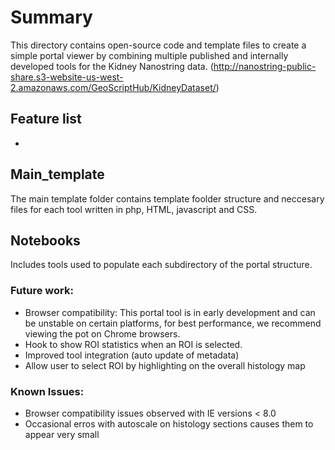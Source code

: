 # Summary
This directory contains open-source code and template files to create a simple portal viewer by combining multiple published and internally developed tools for the Kidney Nanostring data.
(http://nanostring-public-share.s3-website-us-west-2.amazonaws.com/GeoScriptHub/KidneyDataset/)

## Feature list
- 

## Main_template
The main template folder contains template foolder structure and neccesary files for each tool written in php, HTML, javascript and CSS. 

## Notebooks
Includes tools used to populate each subdirectory of the portal structure.


### Future work:
- Browser compatibility: This portal tool is in early development and can be unstable on certain platforms, for best performance, we recommend viewing the pot on Chrome browsers.
- Hook to show ROI statistics when an ROI is selected.
- Improved tool integration (auto update of metadata)
- Allow user to select ROI by highlighting on the overall histology map

### Known Issues:
- Browser compatibility issues observed with IE versions < 8.0
- Occasional erros with autoscale on histology sections causes them to appear very small
